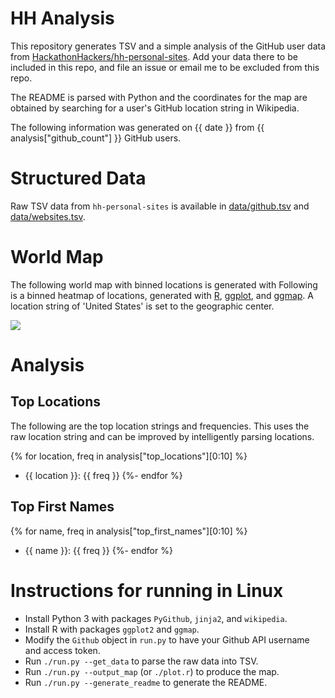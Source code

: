 # HH Analysis

This repository generates TSV and a simple analysis of the
GitHub user data from
[HackathonHackers/hh-personal-sites](https://github.com/HackathonHackers/hh-personal-sites).
Add your data there to be included in this repo,
and file an issue or email me to be excluded from this repo.

The README is parsed with Python and the coordinates for the map
are obtained by searching for a user's GitHub location string
in Wikipedia.

The following information was generated on {{ date }}
from {{ analysis["github_count"] }} GitHub users.

# Structured Data
Raw TSV data from `hh-personal-sites` is available in
[data/github.tsv](https://github.com/bamos/hh-analysis/blob/master/data/github.tsv)
and
[data/websites.tsv](https://github.com/bamos/hh-analysis/blob/master/data/websites.tsv).

# World Map
The following world map with binned locations is generated with
Following is a binned heatmap of locations, generated with
[R](http://r-project.org), [ggplot](http://ggplot2.org),
and [ggmap](http://cran.r-project.org/web/packages/ggmap/ggmap.pdf).
A location string of 'United States' is set to the geographic center.

![](https://raw.githubusercontent.com/bamos/hh-github-analysis/master/plots/map.png)

# Analysis
## Top Locations

The following are the top location strings and frequencies.
This uses the raw location string and can be improved
by intelligently parsing locations.

{% for location, freq in analysis["top_locations"][0:10] %}
  + {{ location }}: {{ freq }}
{%- endfor %}

## Top First Names

{% for name, freq in analysis["top_first_names"][0:10] %}
  + {{ name }}: {{ freq }}
{%- endfor %}

# Instructions for running in Linux

+ Install Python 3 with packages `PyGithub`, `jinja2`, and `wikipedia`.
+ Install R with packages `ggplot2` and `ggmap`.
+ Modify the `Github` object in `run.py` to have your Github
  API username and access token.
+ Run `./run.py --get_data` to parse the raw data into TSV.
+ Run `./run.py --output_map` (or `./plot.r`) to produce the map.
+ Run `./run.py --generate_readme` to generate the README.
